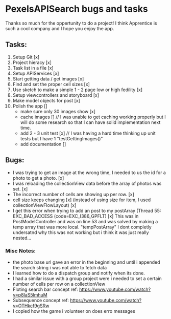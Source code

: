 #  PexelsAPISearch bugs and tasks

Thanks so much for the oppertunity to do a project! I think Apprentice is such a cool company and I hope you enjoy the app.

## Tasks:

1. Setup Git [x]
2. Project hieracy [x]
3. Task list in a file [x]
4. Setup APIServices [x]
5. Start getting data / get images [x]
6. Find and set the proper cell sizes [x]
7. Use sketch to make a simple 1 - 2 page low or high fedility [x]
8. Setup viewcontrollers and storyboard [x]
9. Make model objects for post [x]
10. Polish the app []
    - make sure only 30 images show [x]
    - cache images [] //  I was unable to get caching working properly but I will do some research so that I can have solid implementation next time.
    - add 2 - 3 unit test [x] // I was having a hard time thinking up unit tests but I have 1 "testGettingImages()"
    - add documentation []

## Bugs:
- I was trying to get an image at the wrong time, I needed to us the id for a photo to get a photo. [x]
- I was reloading the collectionView data before the array of photos was set. [x]
- The incorrect number of cells are showing up per row. [x]
- cell size keeps changing [x] (instead of using size for item, I used collectionViewFlowLayout) [x]
- I get this error when trying to add an post to my postArray (Thread 55: EXC_BAD_ACCESS (code=EXC_I386_GPFLT) [x]  This was in PostModelController and was on line 53 and was solved by making a temp array that was more local. "tempPostArray" I dont completly undersatnd why this was not working but i think it was just really nested...

### Misc Notes:
* the photo base url gave an error in the beginning and until i appended the search string i was not able to fetch data
* I learned how to do a dispatch group and notify when its done.
* I had a similar issue with a group project were i needed to set a certain number of cells per row on a collectionView
* Floting search bar concept ref: https://www.youtube.com/watch?v=p8IaS5lmhuM
* Subsequence concept ref: https://www.youtube.com/watch?v=OTHkcf9gSRw
* I copied how the game i volunteer on does erro messages


